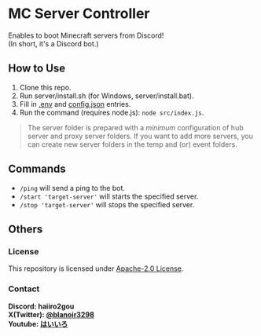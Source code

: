 # MC Server Controller

Enables to boot Minecraft servers from Discord!  
(In short, it's a Discord bot.)

## How to Use

1. Clone this repo.
2. Run server/install.sh (for Windows, server/install.bat).
3. Fill in [.env](.env.example) and [config.json](config-example.json) entries.
4. Run the command (requires node.js): `node src/index.js`.

> The server folder is prepared with a _minimum_ configuration of hub server and proxy server folders. If you want to add more servers, you can create new server folders in the temp and (or) event folders.

## Commands

- `/ping` will send a ping to the bot.
- `/start 'target-server'` will starts the specified server.
- `/stop 'target-server'` will stops the specified server.

## Others

### License

This repository is licensed under [Apache-2.0 License](LICENSE).

### Contact

**Discord: haiiro2gou**  
**X(Twitter): [@blanoir3298](https://x.com/blanoir3298)**  
**Youtube: [はいいろ](https://www.youtube.com/@haiiro2gou)**
